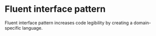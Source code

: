 # Fluent interface pattern
Fluent interface pattern increases code legibility by creating a domain-specific language.